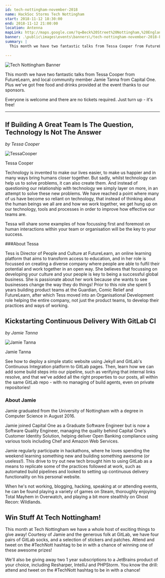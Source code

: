 ```yaml
---
id: tech-nottingham-november-2018
name: HackSoc Storms Tech Nottingham
start: 2018-11-12 18:30:00
end: 2018-11-12 21:00:00
location: Antenna
mapLink: http://maps.google.com/?q=Beck%20Street%20Nottingham,%20England,%20NG1%201EQ%20United%20Kingdom
banner: .\public\images\events\banners\/tech-nottingham-november-2018-banner.png
summary: |
  This month we have two fantastic talks from Tessa Cooper from FutureLearn, and local community member Jamie Tanna from Capital One.
  
---
```


![Tech Nottingham Banner](https://static1.squarespace.com/static/53428a5fe4b0fa0c16894821/t/5bc0a40b0852293cf200d40c/1539351625736/Tech-Nott-banner-Nov-2018.png?format=500w)

This month we have two fantastic talks from Tessa Cooper from FutureLearn, and local community member Jamie Tanna from Capital One. Plus we've got free food and drinks provided at the event thanks to our sponsors.

Everyone is welcome and there are no tickets required. Just turn up - it's free!
<hr />

## If Building A Great Team Is The Question, Technology Is Not The Answer
_by Tessa Cooper_

![TessaCooper](https://static1.squarespace.com/static/53428a5fe4b0fa0c16894821/t/5bc0a53571c10bb81a0cff6b/1539351869183/tessa.png?format=200w)

Tessa Cooper

Technology is invented to make our lives easier, to make us happier and in many ways bring humans closer together. But sadly, whilst technology can help us to solve problems, it can also create them. And instead of questioning our relationship with technology we simply layer on more, in an attempt to solve these new problems. We have reached a point where many of us have become so reliant on technology, that instead of thinking about the human beings we all are and how we work together, we get hung up on our technology, tools and processes in order to improve how effective our teams are. 

Tessa will share some examples of how focussing first and foremost on human interactions within your team or organisation will be the key to your success.

###About Tessa

Tess is Director of People and Culture at FutureLearn, an online learning platform that aims to transform access to education, and in her role is focussed on creating a diverse company where people are able to fulfil their potential and work together in an open way. She believes that focussing on developing your culture and your people is key to being a successful global business. She is passionate about her work because she wants to see businesses change the way they do things! Prior to this role she spent 5 years building product teams at the Guardian, Comic Relief and FutureLearn, after which Tess moved into an Organisational Development role helping the entire company, not just the product teams, to develop their practices and ways of working. 

## Kickstarting Continuous Delivery With GitLab CI
_by Jamie Tanna_

![Jamie Tanna](https://static1.squarespace.com/static/53428a5fe4b0fa0c16894821/t/5bc0a7ea104c7bc0b2264adc/1539352565885/jamie.png?format=200w)

Jamie Tanna

See how to deploy a simple static website using Jekyll and GitLab's Continuous Integration platform to GitLab pages. Then, learn how we can add some build steps into our pipeline, such as verifying that internal links resolve, and that we've added all the right properties to our posts, all within the same GitLab repo - with no managing of build agents, even on private repositories!

### About Jamie
Jamie graduated from the University of Nottingham with a degree in Computer Science in August 2016.

Jamie joined Capital One as a Graduate Software Engineer but is now a Software Quality Engineer, managing the quality behind Capital One's Customer Identity Solution, helping deliver Open Banking compliance using various tools including Chef and Amazon Web Services. 

Jamie regularly participate in hackathons, where he loves spending the weekend learning something new and building something awesome (or useless!). This drive to try out new tech brought him to using GitLab as a means to replicate some of the practices followed at work, such as automated build pipelines and looked to setting up continuous delivery functionality on his personal website.

When he's not working, blogging, hacking, speaking at or attending events, he can be found playing a variety of games on Steam, thoroughly enjoying Total Mayhem in Overwatch, and playing a bit more stealthily on Ghost Recon: Wildlands.

## Win Stuff At Tech Nottingham!

This month at Tech Nottingham we have a whole host of exciting things to give away! Courtesy of Jamie and the generous folk at GitLab, we have four pairs of GitLab socks, and a selection of stickers and patches. Attend and tweet on the #TechNott hashtag to be in with a chance of winning one of these awesome prizes!

We'll also be giving away two 1 year subscriptions to a JetBrains product of your choice, including Resharper, IntelliJ and PHPStorm. You know the drill: attend and tweet on the #TechNott hashtag to be in with a chance!
